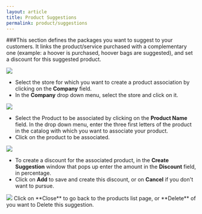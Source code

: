 ```yaml
---
layout: article
title: Product Suggestions
permalink: product/suggestions
---
```

###This section defines the packages you want to suggest to your customers. It links the product/service purchased with a complementary one (example: a hoover is purchased, hoover bags are suggested), and set a discount for this suggested product.

<img src="{{ site.baseurl }}/images/product/suggestions/1.png"/>

* Select the store for which you want to create a product association by clicking on the **Company** field.
* In the **Company** drop down menu, select the store and click on it.

<img src="{{ site.baseurl }}/images/product/suggestions/2.png"/>

* Select the Product to be associated by clicking on the **Product Name** field. In the drop down menu, enter the three first letters of the product in the catalog with which you want to associate your product.
* Click on the product to be associated.

<img src="{{ site.baseurl }}/images/product/suggestions/3.png"/>

* To create a discount for the associated product, in the **Create Suggestion** window that pops up enter the amount in the **Discount** field, in percentage.
* Click on **Add** to save and create this discount, or on **Cancel** if you don't want to pursue.

<img src="{{ site.baseurl }}/images/product/suggestions/4.png"/>
Click on **Close** to go back to the products list page, or **Delete** of you want to Delete this suggestion.